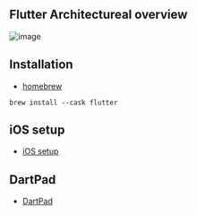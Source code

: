 ## Flutter Architectureal overview

![image](https://docs.flutter.dev/assets/images/docs/arch-overview/archdiagram.png)

## Installation

- [homebrew](https://formulae.brew.sh/cask/flutter)

```shell
brew install --cask flutter
```

## iOS setup

- [iOS setup](https://docs.flutter.dev/get-started/install/macos#ios-setup)

## DartPad

- [DartPad](dartpad.dev)


